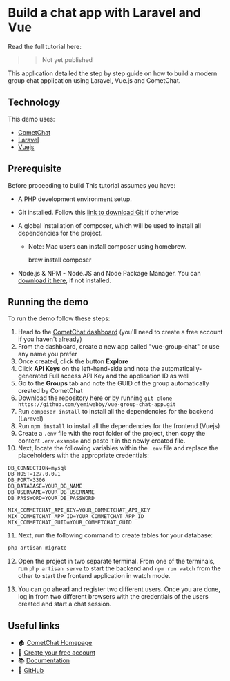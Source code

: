 # Build a chat app with Laravel and Vue

Read the full tutorial here:

>> Not yet published

This application detailed the step by step guide on how to build a modern group chat application using Laravel, Vue.js and CometChat.


## Technology

This demo uses:
* [CometChat](https://cometchat.com/)
* [Laravel](https://laravel.com/)
* [Vuejs](https://vuejs.org/)


## Prerequisite
Before proceeding to build 
This tutorial assumes you have:
* A PHP development environment setup.
* Git installed. Follow this [link to download Git](https://git-scm.com/) if otherwise
* A global installation of composer, which will be used to install all dependencies for the project.
    *  Note: Mac users can install composer using homebrew.
      
       brew install composer 
       
* Node.js & NPM - Node.JS and Node Package Manager. You can [download it here](https://nodejs.org/en/), if not installed.


## Running the demo
To run the demo follow these steps:

1. Head to the [CometChat dashboard](https://app.cometchat.com/) (you'll need to create a free account if you haven't already)
2. From the dashboard, create a new app called "vue-group-chat" or use any name you prefer
3. Once created, click the button **Explore**
4. Click **API Keys** on the left-hand-side and note the automatically-generated Full access API Key and the application ID as well
5. Go to the **Groups** tab and note the GUID of the group automatically created by CometChat
6. Download the repository [here](https://github.com/yemiwebby/vue-group-chat-app/archive/master.zip) or by running `git clone https://github.com/yemiwebby/vue-group-chat-app.git`
7. Run `composer install` to install all the dependencies for the backend (Laravel)
8. Run `npm install` to install all the dependencies for the frontend (Vuejs)
9. Create a `.env` file with the root folder of the project, then copy the content `.env.example` and paste it in the newly created file.
10. Next, locate the following variables within the `.env` file and replace the placeholders with the appropriate credentials:

```
DB_CONNECTION=mysql
DB_HOST=127.0.0.1
DB_PORT=3306
DB_DATABASE=YOUR_DB_NAME
DB_USERNAME=YOUR_DB_USERNAME
DB_PASSWORD=YOUR_DB_PASSWORD

MIX_COMMETCHAT_API_KEY=YOUR_COMMETCHAT_API_KEY
MIX_COMMETCHAT_APP_ID=YOUR_COMMETCHAT_APP_ID
MIX_COMMETCHAT_GUID=YOUR_COMMETCHAT_GUID
```

11. Next, run the following command to create tables for your database:

```bash
php artisan migrate
```

12. Open the project in two separate terminal. From one of the terminals, run `php artisan serve` to start the backend and `npm run watch` from the other to start the frontend application in watch mode.

13. You can go ahead and register two different users. Once you are done, log in from two different browsers with the credentials of the users created and start a chat session.

## Useful links
* 🏠 [CometChat Homepage](https://www.cometchat.com/pro)
* 🚀 [Create your free account](https://app.cometchat.com/#/apps)
* 📚 [Documentation](https://prodocs.cometchat.com/docs)
* 👾 [GitHub](https://github.com/CometChat-Pro)
